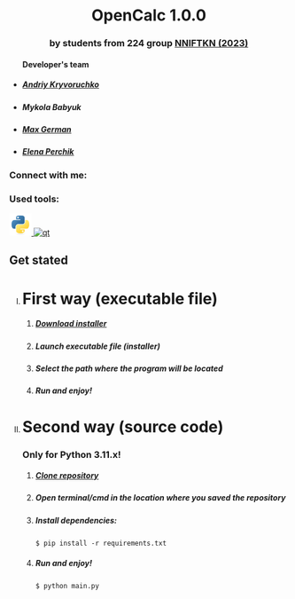 <h1 align="center">OpenCalc 1.0.0</h1>
<h3 align="center">by students from 224 group <a href="http://ptcsi.chnu.edu.ua/">NNIFTKN (2023)</a></h3>
<ul>
  <h4>Developer's team</h4>
  <li><h5><a href="https://github.com/andrewww05/">Andriy Kryvoruchko</a></h5></li>
  <li><h5>Mykola Babyuk</h5></li>
  <li><h5><a href="https://github.com/lolipopj69/">Max German</a></h5></li>
  <li><h5><a href="https://github.com/olegvinnik18/">Elena Perchik</a></h5></li>
</ul>
<h3 align="left">Connect with me:</h3>
<p align="left">
</p>
<h3 align="left">Used tools:</h3>
<p align="left"> 
  <a href="https://www.python.org" target="_blank" rel="noreferrer"> <img src="https://raw.githubusercontent.com/devicons/devicon/master/icons/python/python-original.svg" alt="python" width="40" height="40"/> </a> 
  <a href="https://www.qt.io/" target="_blank" rel="noreferrer"> <img src="https://upload.wikimedia.org/wikipedia/commons/0/0b/Qt_logo_2016.svg" alt="qt" width="40" height="40"/> </a> 
</p>
<h2>Get stated</h2>
<ol type='I'>
  <li>
    <h1>First way (executable file)</h1>
    <ol type='1'>
      <li><h5><a href="https://github.com/andrewww05/OpenCalc/tree/main/release">Download installer</a></h5></li>
      <li><h5>Launch executable file (installer)</h5></li>
      <li><h5>Select the path where the program will be located</h5></li>
      <li><h5>Run and enjoy!</h5></li>
    </ol>
  </li>
  <li>
    <h1>Second way (source code)</h1>
    <h3>Only for Python 3.11.x!</h3>
    <ol type='1'>
      <li><h5><a href="https://docs.github.com/en/repositories/creating-and-managing-repositories/cloning-a-repository">Clone repository</a></h5></li>
      <li><h5>Open terminal/cmd in the location where you saved the repository</h5></li>
      <li>
        <h5>Install dependencies:</h5>
        <code>$ pip install -r requirements.txt</code>
      </li>
      <li>
        <h5>Run and enjoy!</h5>
        <code>$ python main.py</code>
      </li>
    </ol>
  </li>
</ol>
